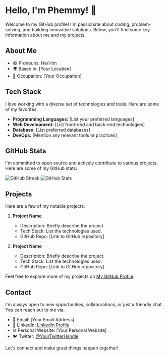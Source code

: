 # Hello, I'm Phemmy! 👋

Welcome to my GitHub profile! I'm passionate about coding, problem-solving, and building innovative solutions. Below, you'll find some key information about me and my projects.

## About Me

- 😄 Pronouns: He/Him
- 🌍 Based in: [Your Location]
- 💼 Occupation: [Your Occupation]

## Tech Stack

I love working with a diverse set of technologies and tools. Here are some of my favorites:

- **Programming Languages:** [List your preferred languages]
- **Web Development:** [List front-end and back-end technologies]
- **Database:** [List preferred databases]
- **DevOps:** [Mention any relevant tools or practices]

## GitHub Stats

I'm committed to open source and actively contribute to various projects. Here are some of my GitHub stats:

![GitHub Streak](https://github-readme-streak-stats.herokuapp.com/?user=YourGitHubUsername)
![GitHub Stats](https://github-readme-stats.vercel.app/api?username=YourGitHubUsername&show_icons=true)

## Projects

Here are a few of my notable projects:

1. **Project Name**
   - Description: Briefly describe the project.
   - Tech Stack: List the technologies used.
   - GitHub Repo: [Link to GitHub repository]

2. **Project Name**
   - Description: Briefly describe the project.
   - Tech Stack: List the technologies used.
   - GitHub Repo: [Link to GitHub repository]

Feel free to explore more of my projects on [My GitHub Profile](https://github.com/YourGitHubUsername).

## Contact

I'm always open to new opportunities, collaborations, or just a friendly chat. You can reach out to me via:

- 📧 Email: [Your Email Address]
- 💬 LinkedIn: [LinkedIn Profile](https://www.linkedin.com/in/YourLinkedInProfile)
- 🌐 Personal Website: [Your Personal Website]
- 🐦 Twitter: [@YourTwitterHandle](https://twitter.com/YourTwitterHandle)

Let's connect and make great things happen together!
